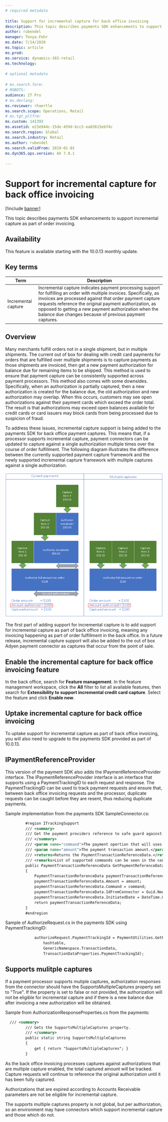 ```yaml
---
# required metadata

title: Support for incremental capture for back office invoicing
description: This topic describes payments SDK enhancements to support incremental capture as part of order invoicing
author: rubendel
manager: Tonya.Fehr
ms.date: 7/14/2020
ms.topic: article
ms.prod: 
ms.service: dynamics-365-retail
ms.technology: 

# optional metadata

# ms.search.form: 
# ROBOTS: 
audience: IT Pro
# ms.devlang: 
ms.reviewer: rhaertle
ms.search.scope: Operations, Retail
# ms.tgt_pltfrm: 
ms.custom: 141393
ms.assetid: e23e944c-15de-459d-bcc5-ea03615ebf4c
ms.search.region: Global
ms.search.industry: Retail
ms.author: rubendel
ms.search.validFrom: 2019-01-01
ms.dyn365.ops.version: AX 7.0.1

---
```


# Support for incremental capture for back office invoicing

[!include [banner](../includes/banner.md)]

This topic describes payments SDK enhancements to support incremental capture as part of order invoicing.

## Availability

This feature is available starting with the 10.0.13 monthly update.

## Key terms

| Term | Description |
|---|---|
| Incremental capture | Incremental capture indicates payment processing support for fulfilling an order with multiple invoices. Specifically, as invoices are processed against that order payment capture requests reference the original payment authorization, as opposed to getting a new payment authorization when the balance due changes because of previous payment captures. |

## Overview

Many merchants fulfill orders not in a single shipment, but in multiple shipments. The current out of box for dealing with credit card payments for orders that are fulfilled over multiple shipments is to capture payments as those shipments are invoiced, then get a new payment authorization for balance due for remaining items to be shipped. This method is used to ensure that payment capture can be consistently supported across payment processors. This method also comes with some downsides. Specifically, when an authorization is partially captured, then a new authorization is created for the balance due, the old authorization and new authorization may overlap. When this occurs, customers may see open authorizations against their payment cards which exceed the order total. The result is that authorizations may exceed open balances available for credit cards or card issuers may block cards from being processed due to suspicion of fraud. 

To address these issues, incremental capture support is being added to the payments SDK for back office payment captures. This means that, if a processor supports incremental capture, payment connectors can be updated to capture against a single authorization multiple times over the course of order fulfillment. The following diagram illustrates the difference between the currently supported payment capture framework and the newly supported incremental capture framework with mulitple captures against a single authorization. 

![Current payment capture framework vs. Incremental capture](../dev-itpro/media/INC_DIFF.png)

The first part of adding support for incremental capture is to add support for incremental capture as part of back office invoicing, meaning any invoicing happening as part of order fulfillment in the back office. In a future release, incremental capture support will also be added to the out of box Adyen payment connector as captures that occur from the point of sale. 

## Enable the incremental capture for back office invoicing feature

In the back office, search for **Feature management**. In the feature management workspace, click the **All** filter to list all available features, then search for **Extensibility to support incremental credit card capture**. Select the feature and click **Enable now**. 

## Uptake incremental capture for back office invoicing

To uptake support for incremental capture as part of back office invoicing, you will also need to upgrade to the payments SDK provided as part of 10.0.13. 

## IPaymentReferenceProvider

This version of the payment SDK also adds the IPaymentReferenceProvider interface. The IPaymentReferenceProvider interface is an interface that supports using a PaymentTrackingID to each request and response. The PaymentTrackingID can be used to track payment requests and ensure that, between back office invoicing requests and the processor, duplicate requests can be caught before they are resent, thus reducing duplicate payments. 

Sample implementation from the payments SDK SampleConnector.cs:

   ``` xml
            #region ITrackingSupport
            /// <summary>
            /// Get the payment providers reference to safe guard against duplicate requests.
            /// </summary>
            /// <param name="command">The payment opertion that will uses the tracking id.</param>
            /// <param name="amount">The payment transaction amount.</param>
            /// <returns>Returns the PaymentTransactionReferenceData.</returns>
            /// <remarks>List of supported commands can be seen in the constants defined in <see cref="Microsoft.Dynamics.Retail.PaymentSDK.Portable.Constants.SupportedCorrelationCommands"/></remarks>
            public PaymentTransactionReferenceData GetPaymentReferenceData(string command, decimal amount)
            {
                PaymentTransactionReferenceData paymentTransactionReferenceData = new PaymentTransactionReferenceData();
                paymentTransactionReferenceData.Amount = amount;
                paymentTransactionReferenceData.Command = command;
                paymentTransactionReferenceData.IdFromConnector = Guid.NewGuid().ToString();
                paymentTransactionReferenceData.InitiatedDate = DateTime.UtcNow;
                return paymentTransactionReferenceData;
            }
            #endregion
   ```

Sample of AuthorizeRequest.cs in the payments SDK using PaymentTrackingID:

   ``` xml
                authorizeRequest.PaymentTrackingId = PaymentUtilities.GetPropertyStringValue(
                    hashtable,
                    GenericNamespace.TransactionData,
                    TransactionDataProperties.PaymentTrackingId);
   ``` 

## Supports mulitple captures

If a payment processor supports mutiple captures, authorization responses from the connector should have the SupportsMultipleCaptures property set to "True". If the property is set to false or not provided, the authorization will not be eligible for incremental capture and if there is a new balance due after invoicing a new authorization will be obtained. 

Sample from AuthorizationResponseProperties.cs from the payments:

   ``` xml
     /// <summary>
            /// Gets the SupportsMultipleCaptures property.
            /// </summary>
            public static string SupportsMultipleCaptures
            {
                get { return "SupportsMultipleCaptures"; }
            }
   ``` 

As the back office invoicing processes captures against authorizations that are multiple capture enabled, the total captured amount will be tracked. Capture requests will continue to reference the original authorization until it has been fully captured.

Authorizations that are expired according to Accounts Receivable parameters are not be eligible for incremental capture. 

The supports multiple captures property is not global, but per authorization, so an environment may have connectors which support incremental capture and those which do not.  

